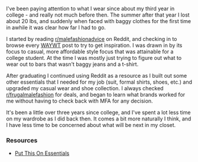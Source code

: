 I've been paying attention to what I wear since about my third year in college - and really not much before then.  The summer after that year I lost about 20 lbs, and suddenly when faced with baggy clothes for the first time in awhile it was clear how far I had to go.

I started by reading [r/malefashionadvice]() on Reddit, and checking in to browse every [WAYWT]() post to try to get inspiration.  I was drawn in by its focus to casual, more affordable style focus that was attainable for a college student.  At the time I was mostly just trying to figure out what to wear out to bars that wasn't baggy jeans and a t-shirt.

After graduating I continued using Reddit as a resource as I built out some other essentials that I needed for my job (suit, formal shirts, shoes, etc.) and upgraded my casual wear and shoe collection.  I always checked [r/frugalmalefashion]() for deals, and began to learn what brands worked for me without having to check back with MFA for any decision.

It's been a little over three years since college, and I've spent a lot less time on my wardrobe as I did back then.  It comes a bit more naturally I think, and I have less time to be concerned about what will be next in my closet.

### Resources

* [Put This On Essentials](http://putthison.com/post/171063665143/suggested-essentials-for-a-starting-wardrobe-so)
